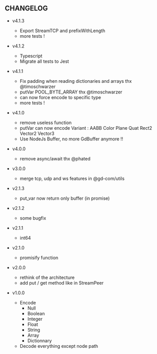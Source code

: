 ## CHANGELOG

* v4.1.3
  * Export StreamTCP and prefixWithLength 
  * more tests !

* v4.1.2
  * Typescript
  * Migrate all tests to Jest

* v4.1.1
  * Fix padding when reading dictionaries and arrays thx @timoschwarzer
  * putVar POOL_BYTE_ARRAY thx @timoschwarzer
  * can now force encode to specific type
  * more tests !

* v4.1.0
  * remove useless function
  * putVar can now encode Variant : AABB Color Plane Quat Rect2 Vector2 Vector3
  * Use NodeJs Buffer, no more GdBuffer anymore !!

* v4.0.0
  * remove async/await thx @phated

* v3.0.0
  * merge tcp, udp and ws features in @gd-com/utils

* v2.1.3
  * put_var now return only buffer (in promise) 

* v2.1.2
  * some bugfix

* v2.1.1
  * int64

* v2.1.0
  * promisify function

* v2.0.0
  * rethink of the architecture
  * add put / get method like in StreamPeer

* v1.0.0
  * Encode
    * Null
    * Boolean
    * Integer
    * Float
    * String
    * Array
    * Dictionnary
  * Decode everything except node path
